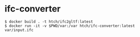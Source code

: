 # ifc-converter

```
$ docker build . -t htch/ifc2gltf:latest
$ docker run -it -v $PWD/var:/var htch/ifc-converter:latest var/input.ifc
```
